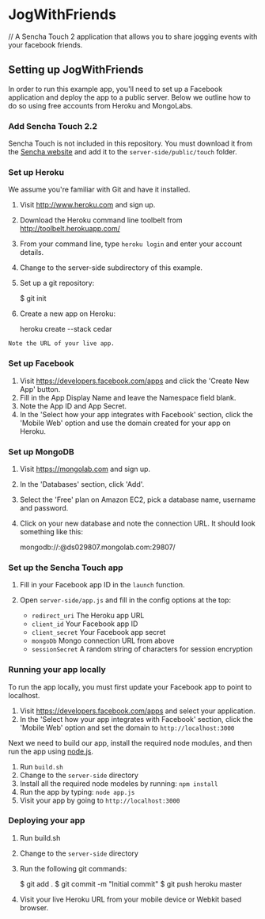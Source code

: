 # JogWithFriends
//
A Sencha Touch 2 application that allows you to share jogging events with your facebook friends.

## Setting up JogWithFriends

In order to run this example app, you'll need to set up a Facebook application and deploy the app
to a public server. Below we outline how to do so using free accounts from Heroku and MongoLabs.

### Add Sencha Touch 2.2

Sencha Touch is not included in this repository. You must download it from the [Sencha website](http://www.sencha.com/products/touch/) and add it to the `server-side/public/touch` folder.

### Set up Heroku

We assume you're familiar with Git and have it installed.

  1. Visit http://www.heroku.com and sign up.
  2. Download the Heroku command line toolbelt from http://toolbelt.herokuapp.com/
  3. From your command line, type `heroku login` and enter your account details.
  4. Change to the server-side subdirectory of this example.
  5. Set up a git repository:

        $ git init

  6. Create a new app on Heroku:

        heroku create --stack cedar

    Note the URL of your live app.

### Set up Facebook

  1. Visit https://developers.facebook.com/apps and click the 'Create New App' button.
  2. Fill in the App Display Name and leave the Namespace field blank.
  3. Note the App ID and App Secret.
  4. In the 'Select how your app integrates with Facebook' section, click the 'Mobile Web' option
     and use the domain created for your app on Heroku.

### Set up MongoDB

  1. Visit https://mongolab.com and sign up.
  2. In the 'Databases' section, click 'Add'.
  3. Select the 'Free' plan on Amazon EC2, pick a database name, username and password.
  4. Click on your new database and note the connection URL. It should look something like this:

       mongodb://<user>:<password>@ds029807.mongolab.com:29807/<databaseName>

### Set up the Sencha Touch app

  1. Fill in your Facebook app ID in the `launch` function.
  2. Open `server-side/app.js` and fill in the config options at the top:

       - `redirect_uri`   The Heroku app URL
       - `client_id`      Your Facebook app ID
       - `client_secret`  Your Facebook app secret
       - `mongoDb`        Mongo connection URL from above
       - `sessionSecret`  A random string of characters for session encryption

### Running your app locally

To run the app locally, you must first update your Facebook app to point to localhost.

  1. Visit https://developers.facebook.com/apps and select your application.
  2. In the 'Select how your app integrates with Facebook' section, click the 'Mobile Web' option
     and set the domain to `http://localhost:3000`

Next we need to build our app, install the required node modules, and then run the app using [node.js](http://nodejs.org/download/).

  1. Run `build.sh`
  2. Change to the `server-side` directory
  3. Install all the required node modeles by running: `npm install`
  4. Run the app by typing: `node app.js`
  5. Visit your app by going to `http://localhost:3000`

### Deploying your app

  1. Run build.sh
  2. Change to the `server-side` directory
  3. Run the following git commands:

        $ git add .
        $ git commit -m "Initial commit"
        $ git push heroku master

  4. Visit your live Heroku URL from your mobile device or Webkit based browser.
